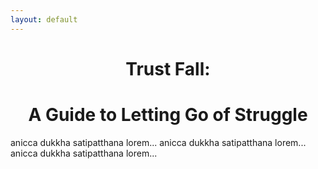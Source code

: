 ```yaml
---
layout: default
---
```


<h1><center>Trust Fall:</center></h1>
<h1><center>A Guide to Letting Go of Struggle</center></h1>

anicca dukkha satipatthana lorem...
anicca dukkha satipatthana lorem...
anicca dukkha satipatthana lorem...

